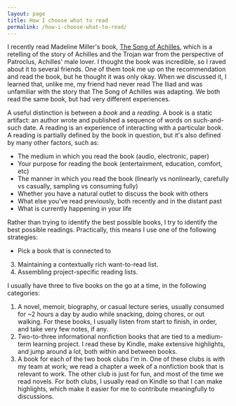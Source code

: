 ```yaml
---
layout: page
title: How I choose what to read
permalink: /how-i-choose-what-to-read/
---
```


I recently read Madeline Miller's book, <a id="miller-song-of-achilles" class="internal-link" href="/miller-song-of-achilles/">The Song of Achilles</a>, which is a retelling of the story of Achilles and the Trojan war from the perspective of Patroclus, Achilles' male lover. I thought the book was incredible, so I raved about it to several friends. One of them took me up on the recommendation and read the book, but he thought it was only okay. When we discussed it, I learned that, unlike me, my friend had never read The Iliad and was unfamiliar with the story that The Song of Achilles was adapting. We both read the same book, but had very different experiences.

A useful distinction is between a *book* and a *reading*. A book is a static artifact: an author wrote and published a sequence of words on such-and-such date. A reading is an experience of interacting with a particular book. A reading is partially defined by the book in question, but it's also defined by many other factors, such as:

- The medium in which you read the book (audio, electronic, paper)
- Your purpose for reading the book (entertainment, education, comfort, etc)
- The manner in which you read the book (linearly vs nonlinearly, carefully vs casually, sampling vs consuming fully)
- Whether you have a natural outlet to discuss the book with others
- What else you've read previously, both recently and in the distant past
- What is currently happening in your life

Rather than trying to identify the best possible books, I try to identify the best possible readings. Practically, this means I use one of the following strategies:

- Pick a book that is connected to 


3. Maintaining a contextually rich want-to-read list.
4. Assembling project-specific reading lists.


I usually have three to five books on the go at a time, in the following categories:

1. A novel, memoir, biography, or casual lecture series, usually consumed for ~2 hours a day by audio while snacking, doing chores, or out walking. For these books, I usually listen from start to finish, in order, and take very few notes, if any.
2. Two-to-three informational nonfiction books that are tied to a medium-term learning project. I read these by Kindle, make extensive highlights, and jump around a lot, both within and between books.
3. A book for each of the two book clubs I'm in. One of these clubs is with my team at work; we read a chapter a week of a nonfiction book that is relevant to work. The other club is just for fun, and most of the time we read novels. For both clubs, I usually read on Kindle so that I can make highlights, which make it easier for me to contribute meaningfully to discussions.